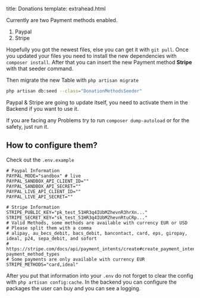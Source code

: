 title: Donations
template: extrahead.html

Currently are two Payment methods enabled.

1. Paypal
2. Stripe

Hopefully you got the newest files, else you can get it with `git pull`. Once you updated your files you need to install the new dependencies with `composer install`. After that you can insert the new Payment method **Stripe** with that seeder command.

Then migrate the new Table with `php artisan migrate`

```bash
php artisan db:seed --class="DonationMethodsSeeder"
```

Paypal & Stripe are going to update itself, you need to activate them in the Backend if you want to use it.

If you are facing any Problems try to run `composer dump-autoload` or for the safety, just run it.

## How to configure them?

Check out the `.env.example`

```env
# Paypal Information
PAYPAL_MODE="sandbox" # live
PAYPAL_SANDBOX_API_CLIENT_ID=""
PAYPAL_SANDBOX_API_SECRET=""
PAYPAL_LIVE_API_CLIENT_ID=""
PAYPAL_LIVE_API_SECRET=""

# Stripe Information
STRIPE_PUBLIC_KEY="pk_test_51HR3q4IUbMZhevnR3hrXn..."
STRIPE_SECRET_KEY="sk_test_51HR3q4IUbMZhevnRtuCRp..."
# Valid Methods, some methods are available with currency EUR or USD
# Please split them with a comma
# alipay, au_becs_debit, bacs_debit, bancontact, card, eps, giropay, ideal, p24, sepa_debit, and sofort
# https://stripe.com/docs/api/payment_intents/create#create_payment_intent-payment_method_types
# Some payments are only available with currency EUR
STRIPE_METHODS="card,ideal"
```

After you put that information into your `.env` do not forget to clear the config with `php artisan config:cache`.
In the backend you can configure the packages the user can buy and you can see a logging.
